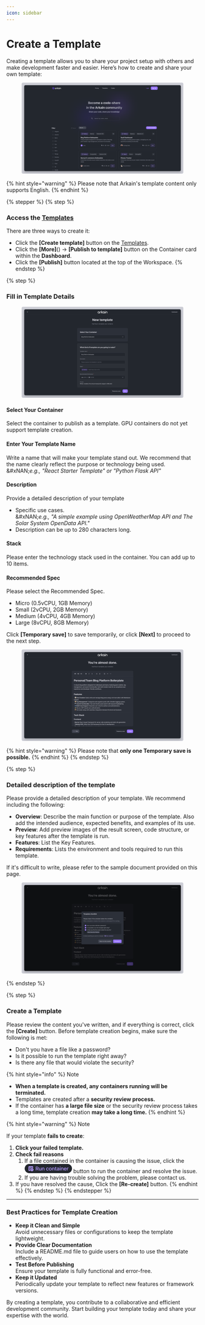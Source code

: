 ```yaml
---
icon: sidebar
---
```


# Create a Template

Creating a template allows you to share your project setup with others and make development faster and easier. Here’s how to create and share your own template:

<figure><img src="../../.gitbook/assets/template.png" alt=""><figcaption></figcaption></figure>

{% hint style="warning" %}
Please note that Arkain's template content only supports English.
{% endhint %}



{% stepper %}
{% step %}
### **Access the** [**Templates**](https://arkain.io/template)

There are three ways to create it:

* Click the **\[Create template]** button on the [Templates](https://arkain.io/template).
* Click the **\[More]**(<img src="../../.gitbook/assets/스크린샷 2025-02-24 오후 8.41.53.png" alt="" data-size="line">) → **\[Publish to template]** button on the Container card within the **Dashboard**.
* Click the **\[Publish]** button located at the top of the Workspace.
{% endstep %}

{% step %}
### **Fill in Template Details**

<figure><img src="../../.gitbook/assets/template_02.png" alt=""><figcaption></figcaption></figure>

#### Select Your Container

Select the container to publish as a template. GPU containers do not yet support template creation.

#### **Enter Your Template Name**

Write a name that will make your template stand out. We recommend that the name clearly reflect the purpose or technology being used.\
&#xNAN;_&#x65;.g., "React Starter Template" or "Python Flask API"_

#### **Description**

Provide a detailed description of your template

* Specific use cases.\
  &#xNAN;_&#x65;.g., "A simple example using OpenWeatherMap API and The Solar System OpenData API."_
* Description can be up to 280 characters long.

#### **Stack**

Please enter the technology stack used in the container. You can add up to 10 items.

#### **Recommended Spec**

Please select the Recommended Spec.&#x20;

* Micro (0.5vCPU, 1GB Memory)
* Small (2vCPU, 2GB Memory)
* Medium (4vCPU, 4GB Memory)
* Large (8vCPU, 8GB Memory)

Click **\[Temporary save]** to save temporarily, or click **\[Next]** to proceed to the next step.

<figure><img src="../../.gitbook/assets/template_03.png" alt=""><figcaption></figcaption></figure>

{% hint style="warning" %}
Please note that **only one Temporary save is possible.**
{% endhint %}
{% endstep %}

{% step %}
### Detailed description of the template

Please provide a detailed description of your template. We recommend including the following:

* **Overview**: Describe the main function or purpose of the template. Also add the intended audience, expected benefits, and examples of its use.
* **Preview**: Add preview images of the result screen, code structure, or key features after the template is run.
* **Features**: List the Key Features.
* **Requirements**: Lists the environment and tools required to run this template.

If it's difficult to write, please refer to the sample document provided on this page.

<figure><img src="../../.gitbook/assets/template_04.png" alt=""><figcaption></figcaption></figure>
{% endstep %}

{% step %}
### Create a Template

Please review the content you've written, and if everything is correct, click the **\[Create]** button. Before template creation begins, make sure the following is met:

* Don't you have a file like a password?
* Is it possible to run the template right away?
* Is there any file that would violate the security?

{% hint style="info" %}
Note

* **When a template is created, any containers running will be terminated.**
* Templates are created after a **security review process.**&#x20;
* If the container has **a large file size** or the security review process takes a long time, template creation **may take a long time.**
{% endhint %}

{% hint style="warning" %}
Note

If your template **fails to create**:

1. **Click your failed template.**
2. **Check fail reasons**&#x20;
   1. If a file contained in the container is causing the issue, click the  ![](../../.gitbook/assets/run_container.png) button to run the container and resolve the issue.
   2. If you are having trouble solving the problem, please contact us.
3. If you have resolved the cause, Click the **\[Re-create]** button.
{% endhint %}
{% endstep %}
{% endstepper %}

***

### **Best Practices for Template Creation**

* **Keep it Clean and Simple**\
  Avoid unnecessary files or configurations to keep the template lightweight.
* **Provide Clear Documentation**\
  Include a README.md file to guide users on how to use the template effectively.
* **Test Before Publishing**\
  Ensure your template is fully functional and error-free.
* **Keep it Updated**\
  Periodically update your template to reflect new features or framework versions.

By creating a template, you contribute to a collaborative and efficient development community. Start building your template today and share your expertise with the world.
